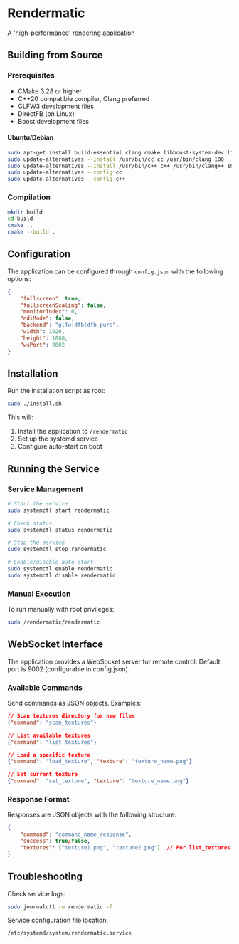 # Rendermatic

A 'high-performance' rendering application

## Building from Source

### Prerequisites

- CMake 3.28 or higher
- C++20 compatible compiler, Clang preferred
- GLFW3 development files
- DirectFB (on Linux)
- Boost development files

#### Ubuntu/Debian
```bash
sudo apt-get install build-essential clang cmake libboost-system-dev libglfw3-dev libdirectfb-dev pkg-config
sudo update-alternatives --install /usr/bin/cc cc /usr/bin/clang 100
sudo update-alternatives --install /usr/bin/c++ c++ /usr/bin/clang++ 100
sudo update-alternatives --config cc
sudo update-alternatives --config c++
```

### Compilation

```bash
mkdir build
cd build
cmake ..
cmake --build .
```

## Configuration

The application can be configured through `config.json` with the following options:

```json
{
    "fullscreen": true,
    "fullscreenScaling": false,
    "monitorIndex": 0,
    "ndiMode": false,
    "backend": "glfw|dfb|dfb-pure",
    "width": 1920,
    "height": 1080,
    "wsPort": 9002
}
```

## Installation

Run the installation script as root:

```bash
sudo ./install.sh
```

This will:
1. Install the application to `/rendermatic`
2. Set up the systemd service
3. Configure auto-start on boot

## Running the Service

### Service Management
```bash
# Start the service
sudo systemctl start rendermatic

# Check status
sudo systemctl status rendermatic

# Stop the service
sudo systemctl stop rendermatic

# Enable/disable auto-start
sudo systemctl enable rendermatic
sudo systemctl disable rendermatic
```

### Manual Execution

To run manually with root privileges:

```bash
sudo /rendermatic/rendermatic
```

## WebSocket Interface

The application provides a WebSocket server for remote control. Default port is 9002 (configurable in config.json).

### Available Commands

Send commands as JSON objects. Examples:

```json
// Scan textures directory for new files
{"command": "scan_textures"}

// List available textures
{"command": "list_textures"}

// Load a specific texture
{"command": "load_texture", "texture": "texture_name.png"}

// Set current texture
{"command": "set_texture", "texture": "texture_name.png"}
```

### Response Format

Responses are JSON objects with the following structure:

```json
{
    "command": "command_name_response",
    "success": true/false,
    "textures": ["texture1.png", "texture2.png"]  // For list_textures and scan_textures
}
```

## Troubleshooting

Check service logs:
```bash
sudo journalctl -u rendermatic -f
```

Service configuration file location:
```bash
/etc/systemd/system/rendermatic.service
```
